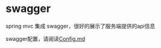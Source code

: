 # swagger
spring mvc 集成 swagger，很好的展示了服务端提供的api信息

swagger配置，请阅读[Config.md](https://github.com/tobealeader/work/blob/master/swagger/Config.md)
